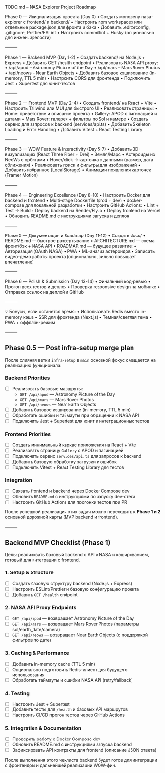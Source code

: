 TODO.md – NASA Explorer Project Roadmap

Phase 0 — Инициализация проекта (Day 0)
	•	Создать монорепу nasa-explorer с frontend/ и backend/
	•	Настроить npm workspaces или отдельные package.json для фронта и бэка
	•	Добавить .editorconfig, .gitignore, Prettier/ESLint
	•	Настроить commitlint + Husky (опционально для инжен. зрелости)

⸻

Phase 1 — Backend MVP (Day 1-2)
	•	Создать backend/ на Node.js + Express
	•	Добавить GET /health endpoint
	•	Реализовать NASA API proxy:
	•	/api/apod – Astronomy Picture of the Day
	•	/api/mars – Mars Rover Photos
	•	/api/neows – Near Earth Objects
	•	Добавить базовое кэширование (in-memory, TTL 5 min)
	•	Настроить CORS для фронтенда
	•	Подключить Jest + Supertest для юнит-тестов

⸻

Phase 2 — Frontend MVP (Day 2-4)
	•	Создать frontend/ на React + Vite
	•	Настроить Tailwind или MUI для быстрого UI
	•	Реализовать страницы:
	•	Home: приветствие и описание проекта
	•	Gallery: APOD с пагинацией и датами
	•	Mars Rover: галерея + фильтры по Sol и камере
	•	Создать сервис для запросов к backend (services/api.ts)
	•	Добавить Skeleton Loading и Error Handling
	•	Добавить Vitest + React Testing Library

⸻

Phase 3 — WOW Feature & Interactivity (Day 5-7)
	•	Добавить 3D-визуализацию (React Three Fiber + Drei)
	•	Земля/Марс
	•	Астероиды из NeoWs с орбитами
	•	Hover/click → карточка с данными (размер, дата сближения)
	•	Реализовать поиск и фильтры для изображений
	•	Добавить избранное (LocalStorage)
	•	Анимации появления карточек (Framer Motion)

⸻

Phase 4 — Engineering Excellence (Day 8-10)
	•	Настроить Docker для backend и frontend
	•	Multi-stage Dockerfile (prod + dev)
	•	docker-compose для локальной разработки
	•	Настроить GitHub Actions:
	•	Lint + Test → Build
	•	Deploy backend на Render/Fly.io
	•	Deploy frontend на Vercel
	•	Обновить README.md с инструкциями запуска и деплоя

⸻

Phase 5 — Документация и Roadmap (Day 11-12)
	•	Создать docs/
	•	README.md — быстрое развертывание
	•	ARCHITECTURE.md — схема фронт/бэк + NASA API
	•	ROADMAP.md — будущее развитие:
	•	Авторизация (OAuth NASA)
	•	PWA
	•	ML-анализ астероидов
	•	Записать видео-демо работы проекта (опционально, сильно повышает впечатление)

⸻

Phase 6 — Polish & Submission (Day 13-14)
	•	Финальный код-ревью
	•	Прогон всех тестов и деплоя
	•	Проверка responsive design на мобилке
	•	Отправка ссылок на деплой и GitHub

⸻

💡 Бонусы, если останется время:
	•	Использовать Redis вместо in-memory кэша
	•	SSR для фронтенда (Next.js)
	•	Темная/светлая тема
	•	PWA + оффлайн-режим

⸻

## Phase 0.5 — Post infra-setup merge plan

После слияния ветки `infra-setup` в `main` основной фокус смещается на реализацию функционала:

### Backend Priorities
- [ ] Реализовать базовые маршруты:
  - `GET /api/apod` — Astronomy Picture of the Day
  - `GET /api/mars` — Mars Rover Photos
  - `GET /api/neows` — Near Earth Objects
- [ ] Добавить базовое кэширование (in-memory, TTL 5 min)
- [ ] Обработать ошибки и таймауты при обращении к NASA API
- [ ] Подключить Jest + Supertest для юнит и интеграционных тестов

### Frontend Priorities
- [ ] Создать минимальный каркас приложения на React + Vite
- [ ] Реализовать страницу `Gallery` с APOD и пагинацией
- [ ] Подключить сервис `services/api.ts` для запросов к backend
- [ ] Добавить базовую обработку загрузки и ошибок
- [ ] Подключить Vitest + React Testing Library для тестов

### Integration
- [ ] Связать frontend и backend через Docker Compose dev
- [ ] Обновить `README.md` с инструкциями по запуску dev-стека
- [ ] Настроить GitHub Actions для прогонки тестов при PR

После успешной реализации этих задач можно переходить к **Phase 1 и 2** основной дорожной карты (MVP backend и frontend).

⸻

## Backend MVP Checklist (Phase 1)

Цель: реализовать базовый backend с API к NASA и кэшированием, готовый для интеграции с frontend.

### 1. Setup & Structure
- [ ] Создать базовую структуру backend (Node.js + Express)
- [ ] Настроить ESLint/Prettier и базовую конфигурацию проекта
- [ ] Добавить `GET /health` endpoint

### 2. NASA API Proxy Endpoints
- [ ] `GET /api/apod` — возвращает Astronomy Picture of the Day
- [ ] `GET /api/mars` — возвращает Mars Rover Photos (параметры sol/earth_date/camera)
- [ ] `GET /api/neows` — возвращает Near Earth Objects (с поддержкой фильтров по дате)

### 3. Caching & Performance
- [ ] Добавить in-memory cache (TTL 5 min)
- [ ] Опционально подготовить Redis-клиент для будущего использования
- [ ] Обработать таймауты и ошибки NASA API (retry/fallback)

### 4. Testing
- [ ] Настроить Jest + Supertest
- [ ] Добавить тесты для `/health` и базовых API маршрутов
- [ ] Настроить CI/CD прогон тестов через GitHub Actions

### 5. Integration & Documentation
- [ ] Проверить работу с Docker Compose dev
- [ ] Обновить README.md с инструкциями запуска backend
- [ ] Зафиксировать API контракты для frontend (описание JSON ответа)

После выполнения этого чеклиста backend будет готов для интеграции с фронтендом и дальнейшей реализации WOW-фич.